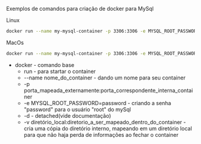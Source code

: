 Exemplos de comandos para criação de docker para MySql

Linux

```sh
docker run --name my-mysql-container -p 3306:3306 -e MYSQL_ROOT_PASSWORD=password -d -v ~/volumes/mysql:/var/lib/mysql mysql:5.7
```

MacOs

```sh
docker run --name my-mysql-container -p 3306:3306 -e MYSQL_ROOT_PASSWORD=password -d -v ~/volumes/mysql:/var/lib/mysql --platform linux/x86_64 mysql:5.7
```

- docker - comando base
  - run - para startar o container
  - --name nome_do_container - dando um nome para seu container
  - -p porta_mapeada_externamente:porta_correspondente_interna_container
  - -e MYSQL_ROOT_PASSWORD=password - criando a senha "password" para o usuário "root" do mySql
  - -d - detached(vide documentação)
  - -v diretório_local:diretorio_a_ser_mapeado_dentro_do_container - cria uma cópia do diretório interno, mapeando em um diretório local para que não haja perda de informações ao fechar o container
